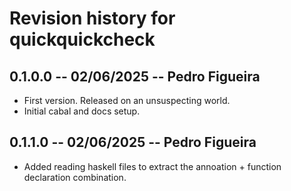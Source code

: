# Revision history for quickquickcheck

## 0.1.0.0 -- 02/06/2025 -- Pedro Figueira

* First version. Released on an unsuspecting world.
* Initial cabal and docs setup.

## 0.1.1.0 -- 02/06/2025 -- Pedro Figueira

* Added reading haskell files to extract the annoation + function declaration combination.

